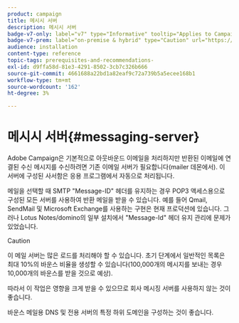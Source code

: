 ```yaml
---
product: campaign
title: 메시시 서버
description: 메시시 서버
badge-v7-only: label="v7" type="Informative" tooltip="Applies to Campaign Classic v7 only"
badge-v7-prem: label="on-premise & hybrid" type="Caution" url="https://experienceleague.adobe.com/docs/campaign-classic/using/installing-campaign-classic/architecture-and-hosting-models/hosting-models-lp/hosting-models.html" tooltip="Applies to on-premise and hybrid deployments only"
audience: installation
content-type: reference
topic-tags: prerequisites-and-recommendations-
exl-id: d9ffa58d-81e3-4291-8502-3cb7c326b666
source-git-commit: 4661688a22bd1a82eaf9c72a739b5a5ecee168b1
workflow-type: tm+mt
source-wordcount: '162'
ht-degree: 3%

---
```


# 메시시 서버{#messaging-server}



Adobe Campaign은 기본적으로 아웃바운드 이메일을 처리하지만 반환된 이메일에 연결된 수신 메시지를 수신하려면 기존 이메일 서버가 필요합니다(mailer 데몬에서). 이 서버에 구성된 사서함은 응용 프로그램에서 자동으로 처리됩니다.

메일을 선택할 때 SMTP &quot;Message-ID&quot; 헤더를 유지하는 경우 POP3 액세스용으로 구성된 모든 서버를 사용하여 반환 메일을 받을 수 있습니다. 예를 들어 Qmail, SendMail 및 Microsoft Exchange를 사용하는 구현은 현재 프로덕션에 있습니다. 그러나 Lotus Notes/domino의 일부 설치에서 &quot;Message-Id&quot; 헤더 유지 관리에 문제가 있었습니다.

>[!CAUTION]
>
>이 메일 서버는 많은 로드를 처리해야 할 수 있습니다. 초기 단계에서 일반적인 목록은 최대 10%의 바운스 비율을 생성할 수 있습니다(100,000개의 메시지를 보내는 경우 10,000개의 바운스를 받을 것으로 예상).
>
>따라서 이 작업은 영향을 크게 받을 수 있으므로 회사 메시징 서버를 사용하지 않는 것이 좋습니다.
>
>바운스 메일용 DNS 및 전용 서버의 특정 하위 도메인을 구성하는 것이 좋습니다.
